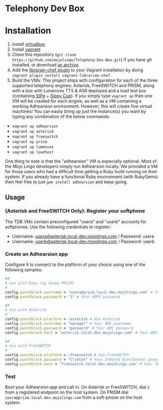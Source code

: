 # Telephony Dev Box

# Installation

1. Install [virtualbox](https://www.virtualbox.org/wiki/Downloads)
2. Install [vagrant](http://vagrantup.com)
3. Clone this repository (`git clone https://github.com/mojolingo/Telephony-Dev-Box.git`) if you have git installed, or download [an archive](https://github.com/mojolingo/Telephony-Dev-Box/zipball/master).
4. Add the [librarian-chef plugin](https://github.com/jimmycuadra/vagrant-librarian-chef) to your Vagrant installation by doing `vagrant plugin install vagrant-librarian-chef`.
4. Build the VMs:
This project ships with configuration for each of the three supported telephony engines: Asterisk, FreeSWITCH and PRISM, along with a box with Lumenvox TTS & ASR deployed and a load test box (containing [SIPp](http://sipp.sourceforge.net) + [Sippy Cup](https://github.com/bklang/sippy_cup)). If you simply type `vagrant up` then one VM will be created for each engine, as well as a VM containing a working Adhearsion environment. However, this will create five virtual machines! You can easily bring up just the instance(s) you want by typing any combination of the below commands:
  * `vagrant up adhearsion`
  * `vagrant up asterisk`
  * `vagrant up freeswitch`
  * `vagrant up prism`
  * `vagrant up lumenvox`
  * `vagrant up loadtest`

One thing to note is that the "adhearsion" VM is especially optional.  Most of the Mojo Lingo developers simply run Adhearsion locally. We provided a VM for those users who had a difficult time getting a Ruby build running on their system. If you already have a functional Ruby environment (with RubyGems) then feel free to just `gem install adhearsion` and keep going.

## Usage

### (Asterisk and FreeSWITCH Only): Register your softphone
The TDB VMs contain preconfigured "usera" and "userb" accounts for softphones. Use the following credentials to register:

* Username: usera@asterisk.local-dev.mojolingo.com / Password: usera
* Username: userb@asterisk.local-dev.mojolingo.com / Password: userb

### Create an Adhearsion app

Configure it to connect to the platform of your choice using one of the following samples:

```ruby
##
# Use with Rayo (eg Voxeo PRISM)
#
config.punchblock.username = "usera@prism.local-dev.mojolingo.com" # Your XMPP JID for use with Rayo
config.punchblock.password = "1" # Your XMPP password
```

```ruby
##
# Use with Asterisk
#
config.punchblock.platform = :asterisk # Use Asterisk
config.punchblock.username = "manager" # Your AMI username
config.punchblock.password = "password" # Your AMI password
config.punchblock.host = "asterisk.local-dev.mojolingo.com" # Your AMI host
```

```ruby
##
# Use with FreeSWITCH
#
config.punchblock.platform = :freeswitch # Use FreeSWITCH
config.punchblock.password = "ClueCon" # Your Inbound EventSocket password
config.punchblock.host = "freeswitch.local-dev.mojolingo.com" # Your IES host
```

### Test
Boot your Adhearsion app and call in. On Asterisk or FreeSWITCH, dial `1` from a registered endpoint on the host system. On PRISM dial `usera@prism.local-dev.mojolingo.com` from a soft-phone on the host system.
